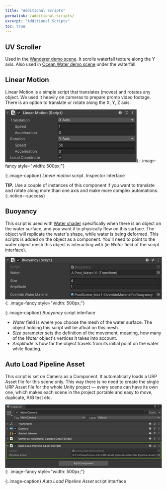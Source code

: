 ```yaml
---
title: "Additional Scripts"
permalink: /additional-scripts/
excerpt: "Additional Scripts"
toc: true
---
```


## UV Scroller

Used in the [Wanderer demo scene](/demo-scenes/#wanderer/). It scrolls waterfall texture along the Y axis. Also used in [Ocean Water demo scene](/demo-scenes/#ocean-water/) under the waterfall.

## Linear Motion

Linear Motion is a simple script that translates (moves) and rotates any object. We used it heavily on cameras to prepare promo video footage. There is an option to translate or rotate along the X, Y, Z axis.

![Linear motion script. Inspector interface](/FlatKit_Manual_Images/ConstantMotion.png){: .image-fancy style="width: 500px;"}

{:.image-caption}
*Linear motion* script. Inspector interface

**TIP.** Use a couple of instances of this component if you want to translate and rotate along more than one axis and make more complex automations.
{:.notice--success}

## Buoyancy

This script is used with [Water shader](/water/) specifically when there is an object on the water surface, and you want it to physically flow on this surface. The object will replicate the water's shape, while water is being deformed. This scripts is added on the object as a component. You'll need to point to the water object mesh this object is interacting with (in _Water_ field of the script interface).

![Buoyancy script interface](/FlatKit_Manual_Images/buoyancy_interface.png){: .image-fancy style="width: 500px;"}

{:.image-caption}
*Buoyancy* script interface

* *Water* field is where you choose the mesh of the water surface. The object holding this script will be afloat on this mesh.
* *Size* parameter sets the definition of the movement, meaning, how many of the _Water_ object's vertices it takes into account.
* *Amplitude* is how far the object travels from its initial point on the water while floating.

## Auto Load Pipeline Asset

This script is set on Camera as a Component. It automatically loads a URP Asset file for this scene only. This way there is no need to create the single URP Asset file for the whole Unity project — every scene can have its own one, which makes each scene in the project portable and easy to move, duplicate, A/B test etc.

![Auto Load Pipeline Asset interface](/FlatKit_Manual_Images/flat-kit-auto-load-pipeline-asset-component.png){: .image-fancy style="width: 500px;"}

{:.image-caption}
*Auto Load Pipeline Asset* script interface
